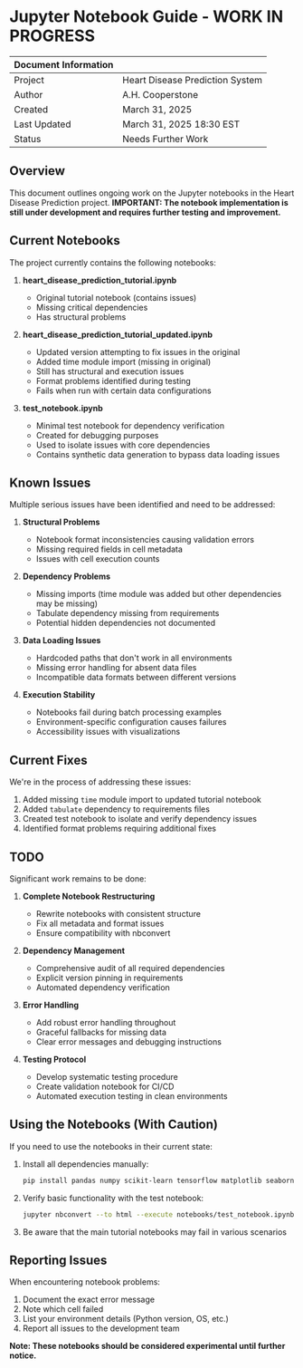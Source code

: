 # Jupyter Notebook Guide - WORK IN PROGRESS

| Document Information |                                       |
|----------------------|---------------------------------------|
| Project              | Heart Disease Prediction System       |
| Author               | A.H. Cooperstone                      |
| Created              | March 31, 2025                        |
| Last Updated         | March 31, 2025 18:30 EST              |
| Status               | Needs Further Work                    |

## Overview

This document outlines ongoing work on the Jupyter notebooks in the Heart Disease Prediction project. **IMPORTANT: The notebook implementation is still under development and requires further testing and improvement.**

## Current Notebooks

The project currently contains the following notebooks:

1. **heart_disease_prediction_tutorial.ipynb**
   - Original tutorial notebook (contains issues)
   - Missing critical dependencies
   - Has structural problems

2. **heart_disease_prediction_tutorial_updated.ipynb**
   - Updated version attempting to fix issues in the original
   - Added time module import (missing in original)
   - Still has structural and execution issues
   - Format problems identified during testing
   - Fails when run with certain data configurations

3. **test_notebook.ipynb**
   - Minimal test notebook for dependency verification
   - Created for debugging purposes
   - Used to isolate issues with core dependencies
   - Contains synthetic data generation to bypass data loading issues

## Known Issues

Multiple serious issues have been identified and need to be addressed:

1. **Structural Problems**
   - Notebook format inconsistencies causing validation errors
   - Missing required fields in cell metadata
   - Issues with cell execution counts

2. **Dependency Problems**
   - Missing imports (time module was added but other dependencies may be missing)
   - Tabulate dependency missing from requirements
   - Potential hidden dependencies not documented

3. **Data Loading Issues**
   - Hardcoded paths that don't work in all environments
   - Missing error handling for absent data files
   - Incompatible data formats between different versions

4. **Execution Stability**
   - Notebooks fail during batch processing examples
   - Environment-specific configuration causes failures
   - Accessibility issues with visualizations

## Current Fixes

We're in the process of addressing these issues:

1. Added missing `time` module import to updated tutorial notebook
2. Added `tabulate` dependency to requirements files
3. Created test notebook to isolate and verify dependency issues
4. Identified format problems requiring additional fixes

## TODO

Significant work remains to be done:

1. **Complete Notebook Restructuring**
   - Rewrite notebooks with consistent structure
   - Fix all metadata and format issues
   - Ensure compatibility with nbconvert

2. **Dependency Management**
   - Comprehensive audit of all required dependencies
   - Explicit version pinning in requirements
   - Automated dependency verification

3. **Error Handling**
   - Add robust error handling throughout
   - Graceful fallbacks for missing data
   - Clear error messages and debugging instructions

4. **Testing Protocol**
   - Develop systematic testing procedure
   - Create validation notebook for CI/CD
   - Automated execution testing in clean environments

## Using the Notebooks (With Caution)

If you need to use the notebooks in their current state:

1. Install all dependencies manually:

   ```bash
   pip install pandas numpy scikit-learn tensorflow matplotlib seaborn requests tabulate
   ```

2. Verify basic functionality with the test notebook:

   ```bash
   jupyter nbconvert --to html --execute notebooks/test_notebook.ipynb
   ```

3. Be aware that the main tutorial notebooks may fail in various scenarios

## Reporting Issues

When encountering notebook problems:

1. Document the exact error message
2. Note which cell failed
3. List your environment details (Python version, OS, etc.)
4. Report all issues to the development team

**Note: These notebooks should be considered experimental until further notice.**
